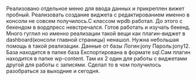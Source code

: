 Реализовано отдельное меню для ввода данных и прикреплен вижет пробный. Реализовать создание виджета с редактированием именно в консоли не совсем получилось.С классом wpdb работал. До этого с бекендом в вордпресс невстречался.  Готов работать и изучать бекенд. Много гуглил но именно реализации такой вещи как плагин-виджет в dashboard(консоли главной страницы) ненашол. Нужна небольшая помощь в такой реализации.
Данные от базы Логин:jony Пароль:jony12. База находится в папке база Експортирована в формате sql.Сам плагин находится в папке wp-content. Там их 2 один для работы с виджетами другой для работы с записями. Сделал то в чом получилось разобраться за выходние и сегодня.
